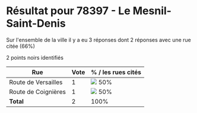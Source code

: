 # Résultat pour 78397 - Le Mesnil-Saint-Denis

Sur l'ensemble de la ville il y a eu 3 réponses dont 2 réponses avec une rue citée (66%)

2 points noirs identifiés

| Rue | Vote | % / les rues cités|
|-----|------|-------------------|
| Route de Versailles | 1 | <img src="../../img/bar_50.gif" />&nbsp;50%|
| Route de Coignières | 1 | <img src="../../img/bar_50.gif" />&nbsp;50%|
| **Total** | 2 | 100%|

